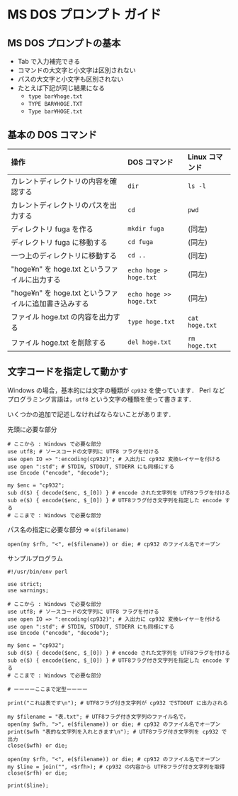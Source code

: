 # MS DOS プロンプト ガイド

## MS DOS プロンプトの基本

- Tab で入力補完できる
- コマンドの大文字と小文字は区別されない
- パスの大文字と小文字も区別されない
- たとえば下記が同じ結果になる
    - `type bar¥hoge.txt`
    - `TYPE BAR¥HOGE.TXT`
    - `Type bar¥HOGE.txt`

## 基本の DOS コマンド

| 操作                                                  | DOS コマンド            | Linux コマンド |
|:------------------------------------------------------|:------------------------|:------------|
| カレントディレクトリの内容を確認する                  | `dir`                   | `ls -l`|
| カレントディレクトリのパスを出力する                  | `cd`                    | `pwd`  |
| ディレクトリ fuga を作る                              | `mkdir fuga`            | (同左) |
| ディレクトリ fuga に移動する                          | `cd fuga`               | (同左) |
| 一つ上のディレクトリに移動する                        | `cd ..`                 | (同左) |
| "hoge¥n" を hoge.txt というファイルに出力する         | `echo hoge > hoge.txt`  | (同左) |
| "hoge¥n" を hoge.txt というファイルに追加書き込みする | `echo hoge >> hoge.txt` | (同左) |
| ファイル hoge.txt の内容を出力する                    | `type hoge.txt`         | `cat hoge.txt`|
| ファイル hoge.txt を削除する                          | `del hoge.txt`          | `rm hoge.txt` |

## 文字コードを指定して動かす

Windows の場合，基本的には文字の種類が `cp932` を使っています．
Perl などプログラミング言語は，`utf8` という文字の種類を使って書きます．

いくつかの追加で記述しなければならないことがあります．

先頭に必要な部分

```{.perl .numberLines}
# ​ここから : Windows で必要な部分
use utf8; # ソースコードの文字列に UTF8 フラグを付ける
use open IO => ":encoding(cp932)"; # 入出力に cp932 変換レイヤーを付ける
use open ":std"; # STDIN, STDOUT, STDERR にも同様にする
use Encode ("encode", "decode");
​
my $enc = "cp932";
sub d($) { decode($enc, $_[0]) } # encode された文字列を UTF8フラグを付ける
sub e($) { encode($enc, $_[0]) } # UTF8フラグ付き文字列を指定した encode する
# ここまで​ : Windows で必要な部分
```

パス名の指定に必要な部分 => `e($filename)`

```{.perl .numberLines}
open(my $rfh, "<", e($filename)) or die; # cp932 のファイル名でオープン
```

サンプルプログラム

```{.perl .numberLines}
#!/usr/bin/env perl
​
use strict;
use warnings;

# ​ここから : Windows で必要な部分
use utf8; # ソースコードの文字列に UTF8 フラグを付ける
use open IO => ":encoding(cp932)"; # 入出力に cp932 変換レイヤーを付ける
use open ":std"; # STDIN, STDOUT, STDERR にも同様にする
use Encode ("encode", "decode");
​
my $enc = "cp932";
sub d($) { decode($enc, $_[0]) } # encode された文字列を UTF8フラグを付ける
sub e($) { encode($enc, $_[0]) } # UTF8フラグ付き文字列を指定した encode する
# ここまで​ : Windows で必要な部分

# ーーーーここまで定型ーーーー
​
print("これは表です\n"); # UTF8フラグ付き文字列が cp932 でSTDOUT に出力される
​
my $filename = "表.txt"; # UTF8フラグ付き文字列のファイル名で，
open(my $wfh, ">", e($filename)) or die; # cp932 のファイル名でオープン
print($wfh "表的な文字列を入れときます\n"); # UTF8フラグ付き文字列を cp932 で出力
close($wfh) or die;
​
open(my $rfh, "<", e($filename)) or die; # cp932 のファイル名でオープン
my $line = join("", <$rfh>); # cp932 の内容から UTF8フラグ付き文字列を取得
close($rfh) or die;
​
print($line);
```
